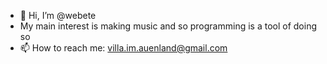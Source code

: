 - 👋 Hi, I’m @webete
- My main interest is making music and so programming is a tool of doing so
- 📫 How to reach me: villa.im.auenland@gmail.com

<!---
webete/webete is a ✨ special ✨ repository because its `README.md` (this file) appears on your GitHub profile.
You can click the Preview link to take a look at your changes.
--->
